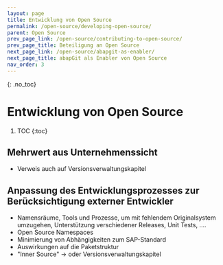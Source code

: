 ```yaml
---
layout: page
title: Entwicklung von Open Source
permalink: /open-source/developing-open-source/
parent: Open Source
prev_page_link: /open-source/contributing-to-open-source/
prev_page_title: Beteiligung an Open Source
next_page_link: /open-source/abapgit-as-enabler/
next_page_title: abapGit als Enabler von Open Source
nav_order: 3
---
```


{: .no_toc}
# Entwicklung von Open Source

1. TOC
{:toc}

## Mehrwert aus Unternehmenssicht

- Verweis auch auf Versionsverwaltungskapitel

## Anpassung des Entwicklungsprozesses zur Berücksichtigung externer Entwickler

- Namensräume, Tools und Prozesse, um mit fehlendem Originalsystem umzugehen, Unterstützung verschiedener Releases, Unit Tests, ....
- Open Source Namespaces
- Minimierung von Abhängigkeiten zum SAP-Standard
- Auswirkungen auf die Paketstruktur
- "Inner Source" -> oder Versionsverwaltungskapitel
